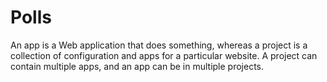 # Polls
An app is a Web application that does something, whereas a project is a collection of configuration and apps for a particular website. A project can contain multiple apps, and an app can be in multiple projects.
